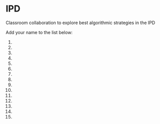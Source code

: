 # IPD
Classroom collaboration to explore best algorithmic strategies in the IPD

Add your name to the list below:

1. 
2. 
3.
4.
5.
6.
7.
8.
9.
10.
11.
12.
13.
14.
15.
